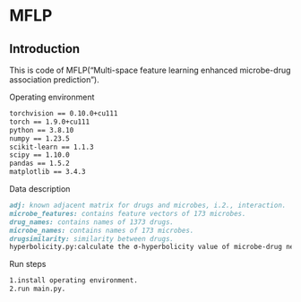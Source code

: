 # MFLP

## Introduction

This is code of MFLP(“Multi-space feature learning enhanced microbe-drug association prediction”).

Operating environment
```markdown
torchvision == 0.10.0+cu111
torch == 1.9.0+cu111
python == 3.8.10
numpy == 1.23.5
scikit-learn == 1.1.3
scipy == 1.10.0
pandas == 1.5.2
matplotlib == 3.4.3
```

Data description
```markdown
adj: known adjacent matrix for drugs and microbes, i.2., interaction.
microbe_features: contains feature vectors of 173 microbes.
drug_names: contains names of 1373 drugs.
microbe_names: contains names of 173 microbes.
drugsimilarity: similarity between drugs.
hyperbolicity.py:calculate the σ-hyperbolicity value of microbe-drug network 
```
Run steps
```markdown
1.install operating environment.
2.run main.py.
```

